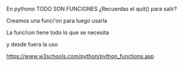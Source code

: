 En pythono TODO SON FUNCIONES ¿Recuerdas el quit() para salir?

Creamos una funci'on para luego usarla

La funci\on tiene todo lo que se necesita

y desde fuera la uso


https://www.w3schools.com/python/python_functions.asp


